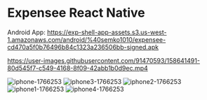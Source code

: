<h1>Expensee React Native</h1>

Android App:
https://exp-shell-app-assets.s3.us-west-1.amazonaws.com/android/%40semko1010/expensee-cd470a5f0b76496b84c1323a236506bb-signed.apk




https://user-images.githubusercontent.com/91470593/158641491-80d545f7-c549-4168-8f09-42abb1b0d9ec.mp4

![iphone-1766253](https://user-images.githubusercontent.com/91470593/157994848-6d629b04-8afc-43d6-8760-8122a61ee69b.png)
![iphone3-1766253](https://user-images.githubusercontent.com/91470593/157994852-45f6bfae-3403-406b-9b77-9ae5988cdeec.png)
![iphone2-1766253](https://user-images.githubusercontent.com/91470593/157994858-f48c9513-f91c-467c-b299-3fde4bd5082b.png)
![iphone1-1766253](https://user-images.githubusercontent.com/91470593/157994862-e0a1c19f-1ef4-44fc-8c5e-139d77344b3c.png)
![iphone4-1766253](https://user-images.githubusercontent.com/91470593/157994863-6341cfbe-9d6d-4cd5-88f5-78c30f536d5e.png)
